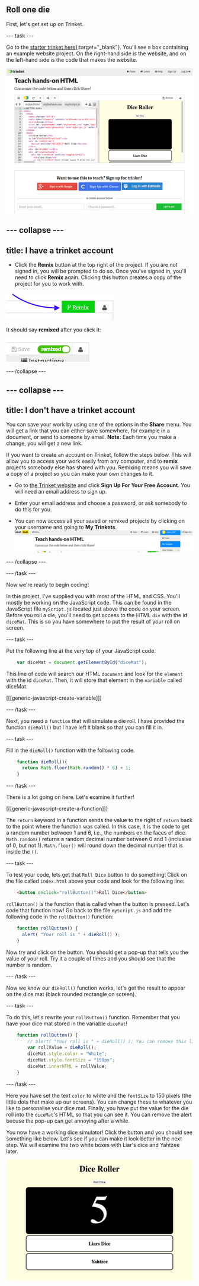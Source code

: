 ## Roll one die

First, let's get set up on Trinket.

--- task ---

Go to the [starter trinket here](https://trinket.io/html/11c523ad84){:target="_blank"}. You'll see a box containing an example website project. On the right-hand side is the website, and on the left-hand side is the code that makes the website. 

![Web page and code in trinket](images/starterTrinket.png)

--- collapse ---
---
title: I have a trinket account
---

- Click the **Remix** button at the top right of the project. If you are not signed in, you will be prompted to do so. Once you've signed in, you'll  need to click **Remix** again. Clicking this button creates a copy of the project for you to work with. 

![Remix button](images/tktRemixButtonArrow.png)

It should say **remixed** after you click it:

![Button now says "remixed"](images/tktRemixedSmall.png)

--- /collapse ---

--- collapse ---
---
title: I don't have a trinket account
---

You can save your work by using one of the options in the **Share** menu. You will get a link that you can either save somewhere, for example in a document, or send to someone by email.
**Note:** Each time you make a change, you will get a new link.

If you want to create an account on Trinket, follow the steps below. This will allow you to access your work easily from any computer, and to **remix** projects somebody else has shared with you. Remixing means you will save a copy of a project so you can make your own changes to it.

- Go to [the Trinket website](http://dojo.soy/trinket) and click **Sign Up For Your Free Account**. You will need an email address to sign up. 

- Enter your email address and choose a password, or ask somebody to do this for you.

- You can now access all your saved or remixed projects by clicking on your username and going to **My Trinkets**.
!["My Trinkets" menu item](images/myTrinketsMenu.png)

--- /collapse ---

--- /task ---

Now we're ready to begin coding!

In this project, I've supplied you with most of the HTML and CSS. You'll mostly be working on the JavaScript code. This can be found in the JavaScript file `myScript.js` located just above the code on your screen. Before you roll a die, you'll need to get access to the HTML `div` with the id `diceMat`. This is so you have somewhere to put the result of your roll on screen. 

--- task ---

Put the following line at the very top of your JavaScript code.

```javascript
    var diceMat = document.getElementById("diceMat");
```

This line of code will search our HTML `document` and look for the `element` with the id `diceMat`. Then, it will store that element in the `variable` called diceMat.

[[[generic-javascript-create-variable]]]

--- /task ---

Next, you need a `function` that will simulate a die roll. I have provided the function `dieRoll()` but I have left it blank so that you can fill it in. 

--- task ---

Fill in the `dieRoll()` function with the following code.

```javascript
    function dieRoll(){
      return Math.floor(Math.random() * 6) + 1;
    }
```

--- /task ---

There is a lot going on here. Let's examine it further!

[[[generic-javascript-create-a-function]]]

The `return` keyword in a function sends the value to the right of `return` back to the point where the function was called. In this case, it is the code to get a random number between 1 and 6, i.e., the numbers on the faces of dice. `Math.random()` returns a random decimal number between 0 and 1 (inclusive of 0, but not 1). `Math.floor()` will round down the decimal number that is inside the `()`.

--- task ---

To test your code, lets get that `Roll Dice` button to do something! Click on the file called `index.html` above your code and look for the following line:

```html
    <button onclick="rollButton()">Roll Dice</button>
```

`rollButton()` is the function that is called when the button is pressed. Let's code that function now! Go back to the file `myScript.js` and add the following code in the `rollButton()` function:

```javascript
    function rollButton() {
      alert( "Your roll is " + dieRoll() );
    }
```

Now try and click on the button. You should get a pop-up that tells you the value of your roll. Try it a couple of times and you should see that the number is random.

--- /task ---

Now we know our `dieRoll()` function works, let's get the result to appear on the dice mat (black rounded rectangle on screen). 

--- task ---

To do this, let's rewrite your `rollButton()` function. Remember that you have your dice mat stored in the variable `diceMat`!

```javascript
    function rollButton() {
        // alert( "Your roll is " + dieRoll() ); You can remove this line
        var rollValue = dieRoll();
        diceMat.style.color = "White";
        diceMat.style.fontSize = "150px";
        diceMat.innerHTML = rollValue;
    }
```

--- /task ---

Here you have set the text `color` to white and the `fontSize` to 150 pixels (the little dots that make up our screens). You can change these to whatever you like to personalise your dice mat. Finally, you have put the value for the die roll into the `diceMat`'s HTML so that you can see it. You can remove the alert becuse the pop-up can get annoying after a while.

You now have a working dice simulator! Click the button and you should see something like below. Let's see if you can make it look better in the next step. We will examine the two white boxes with Liar's dice and Yahtzee later.

![Image of the project at the end of this step](images/step2Image.png)
